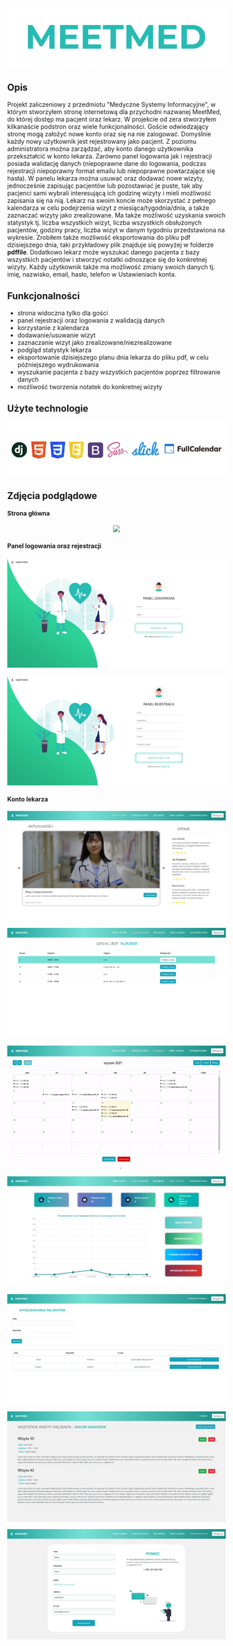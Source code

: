 <p align="center">
  <img src="https://github.com/JakubMakaruk/meetmed-clinicapp/blob/main/readmeimgs/logo.png">
</p>

## Opis
Projekt zaliczeniowy z przedmiotu "Medyczne Systemy Informacyjne", w którym stworzyłem stronę internetową dla przychodni nazwanej MeetMed, do której dostęp ma pacjent oraz lekarz. W projekcie od zera stworzyłem kilkanaście podstron oraz wiele funkcjonalności. Goście odwiedzający stronę mogą założyć nowe konto oraz się na nie zalogować. Domyślnie każdy nowy użytkownik jest rejestrowany jako pacjent. Z poziomu administratora można zarządzać, aby konto danego użytkownika przekształcić w konto lekarza. Zarówno panel logowania jak i rejestracji posiada walidację danych (niepoprawne dane do logowania, podczas rejestracji niepoprawny format emailu lub niepoprawne powtarzające się hasła). W panelu lekarza można usuwać oraz dodawać nowe wizyty, jednocześnie zapisując pacjentów lub pozostawiać je puste, tak aby pacjenci sami wybrali interesującą ich godzinę wizyty i mieli możliwość zapisania się na nią. Lekarz na swoim koncie może skorzystać z pełnego kalendarza w celu podejrzenia wizyt z miesiąca/tygodnia/dnia, a także zaznaczać wizyty jako zrealizowane. Ma także możliwość uzyskania swoich statystyk tj. liczba wszystkich wizyt, liczba wszystkich obsłużonych pacjentów, godziny pracy, liczba wizyt w danym tygodniu przedstawiona na wykresie. Zrobiłem także możliwość eksportowania do pliku pdf dzisiejszego dnia, taki przykładowy plik znajduje się powyżej w folderze **pdffile**. Dodatkowo lekarz może wyszukać danego pacjenta z bazy wszystkich pacjentów i stworzyć notatki odnoszące się do konkretnej wizyty. Każdy użytkownik także ma możliwość zmiany swoich danych tj. imię, nazwisko, email, hasło, telefon w Ustawieniach konta.

## Funkcjonalności
- strona widoczna tylko dla gości
- panel rejestracji oraz logowania z walidacją danych
- korzystanie z kalendarza
- dodawanie/usuwanie wizyt
- zaznaczanie wizyt jako zrealizowane/niezrealizowane
- podgląd statystyk lekarza
- eksportowanie dzisiejszego planu dnia lekarza do pliku pdf, w celu późniejszego wydrukowania
- wyszukanie pacjenta z bazy wszystkich pacjentów poprzez filtrowanie danych
- możliwość tworzenia notatek do konkretnej wizyty

## Użyte technologie
<p align="center">
  <img src="https://github.com/JakubMakaruk/meetmed-clinicapp/blob/main/readmeimgs/technologies.png">
</p>

## Zdjęcia podglądowe
#### Strona główna
<p align="center">
  <kbd>
    <img src="https://github.com/JakubMakaruk/meetmed-clinicapp/blob/main/readmeimgs/homepage.gif">
  </kbd>
</p>

#### Panel logowania oraz rejestracji
<p align="center">
  <kbd>
    <img src="https://github.com/JakubMakaruk/meetmed-clinicapp/blob/main/readmeimgs/loginpanel.png">
  </kbd>
</p>
<p align="center">
  <kbd>
    <img src="https://github.com/JakubMakaruk/meetmed-clinicapp/blob/main/readmeimgs/registerpanel.png">
  </kbd>
</p>

#### Konto lekarza
<p align="center">
  <kbd>
    <img src="https://github.com/JakubMakaruk/meetmed-clinicapp/blob/main/readmeimgs/doctorhome.png">
  </kbd>
</p>
<p align="center">
  <kbd>
    <img src="https://github.com/JakubMakaruk/meetmed-clinicapp/blob/main/readmeimgs/doctortoday.png">
  </kbd>
</p>
<p align="center">
  <kbd>
    <img src="https://github.com/JakubMakaruk/meetmed-clinicapp/blob/main/readmeimgs/doctorcalendar.gif">
  </kbd>
</p>
<p align="center">
  <kbd>
    <img src="https://github.com/JakubMakaruk/meetmed-clinicapp/blob/main/readmeimgs/doctorpanel.png">
  </kbd>
</p>
<p align="center">
  <kbd>
    <img src="https://github.com/JakubMakaruk/meetmed-clinicapp/blob/main/readmeimgs/searchpatient.png">
  </kbd>
</p>
<p align="center">
  <kbd>
    <img src="https://github.com/JakubMakaruk/meetmed-clinicapp/blob/main/readmeimgs/patientnotes.png">
  </kbd>
</p>
<p align="center">
  <kbd>
    <img src="https://github.com/JakubMakaruk/meetmed-clinicapp/blob/main/readmeimgs/settings.png">
  </kbd>
</p>
